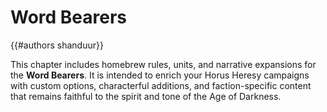 # Word Bearers

{{#authors shanduur}}

This chapter includes homebrew rules, units, and narrative expansions for the **Word Bearers**. It is intended to enrich your Horus Heresy campaigns with custom options, characterful additions, and faction-specific content that remains faithful to the spirit and tone of the Age of Darkness.

